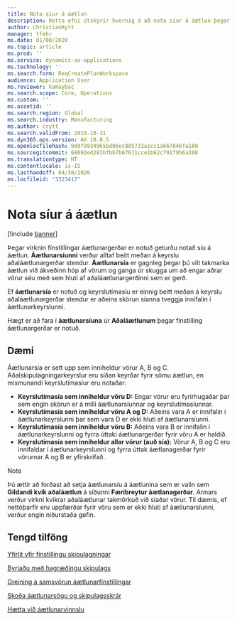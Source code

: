 ```yaml
---
title: Nota síur á áætlun
description: Þetta efni útskýrir hvernig á að nota síur á áætlun þegar virknin fínstillingu skipulagningar er notuð.
author: ChristianRytt
manager: tfehr
ms.date: 01/08/2020
ms.topic: article
ms.prod: ''
ms.service: dynamics-ax-applications
ms.technology: ''
ms.search.form: ReqCreatePlanWorkspace
audience: Application User
ms.reviewer: kamaybac
ms.search.scope: Core, Operations
ms.custom: ''
ms.assetid: ''
ms.search.region: Global
ms.search.industry: Manufacturing
ms.author: crytt
ms.search.validFrom: 2019-10-31
ms.dyn365.ops.version: AX 10.0.5
ms.openlocfilehash: 9ddf9934965bd06ec805731a1cc1a667846fa180
ms.sourcegitcommit: 68092ed283bfbb7b6f611cce1b62c791f9b6a208
ms.translationtype: HT
ms.contentlocale: is-IS
ms.lasthandoff: 04/30/2020
ms.locfileid: "3323417"
---
```

# <a name="apply-filters-to-a-plan"></a>Nota síur á áætlun

[!include [banner](../../includes/banner.md)]

Þegar virknin fínstillingar áætlunargerðar er notuð geturðu notað síu á áætlun. **Áætlunarsíunni** verður alltaf beitt meðan á keyrslu aðaláætlunargerðar stendur. **Áætlunarsía** er gagnleg þegar þú vilt takmarka áætlun við ákveðinn hóp af vörum og ganga úr skugga um að engar aðrar vörur séu með sem hluti af aðaláætlunargerðinni sem er gerð.

Ef **áætlunarsía** er notuð og keyrslutímasíu er einnig beitt meðan á keyrslu aðaláætlunargerðar stendur er aðeins skörun síanna tveggja innifalin í áætlunarkeyrslunni.

Hægt er að fara í **áætlunarsíuna** úr **Aðaláætlunum** þegar fínstilling áætlunargerðar er notuð.

## <a name="example-scenario"></a>Dæmi

Áætlunarsía er sett upp sem inniheldur vörur A, B og C. Aðalskipulagningarkeyrslur eru síðan keyrðar fyrir sömu áætlun, en mismunandi keyrslutímasíur eru notaðar:

- **Keyrslutímasía sem inniheldur vöru D:** Engar vörur eru fyrirhugaðar þar sem engin skörun er á milli áætlunarsíunnar og keyrslutímasíunnar.
- **Keyrslutímasía sem inniheldur vöru A og D:** Aðeins vara A er innifalin í áætlunarkeyrslunni þar sem vara D er ekki hluti af áætlunarsíunni.
- **Keyrslutímasía sem inniheldur vöru B:** Aðeins vara B er innifalin í áætlunarkeyrslunni og fyrra úttaki áætlunargerðar fyrir vöru A er haldið.
- **Keyrslutímasía sem inniheldur allar vörur (auð sía):** Vörur A, B og C eru innifaldar í áætlunarkeyrslunni og fyrra úttak áætlanagerðar fyrir vörurnar A og B er yfirskrifað.

> [!NOTE]
> Þú ættir að forðast að setja áætlunarsíu á áætlunina sem er valin sem **Gildandi kvik aðaláætlun** á síðunni **Færibreytur áætlanagerðar**. Annars verður virkni kvikrar aðaláætlunar takmörkuð við síaðar vörur. Til dæmis, ef nettóþarfir eru uppfærðar fyrir vöru sem er ekki hluti af áætlunarsíunni, verður engin niðurstaða gefin.

## <a name="related-resources"></a>Tengd tilföng

[Yfirlit yfir fínstillingu skipulagningar](planning-optimization-overview.md)

[Byrjaðu með hagræðingu skipulags](get-started.md)

[Greining á samsvörun áætlunarfínstillingar](planning-optimization-fit-analysis.md)

[Skoða áætlunarsögu og skipulagsskrár](plan-history-logs.md)

[Hætta við áætlunarvinnslu](cancel-planning-job.md)
